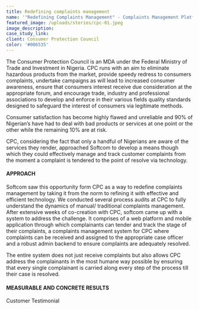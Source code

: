 ```yaml
---
title: Redefining complaints management
name: '"Redefining Complaints Management" - Complaints Management Platform'
featured_image: /uploads/stories/cpc-01.jpeg
image_description:
case_study_link: 
client: Consumer Protection Council 
color: '#006535'
---
```


The Consumer Protection Council is an MDA under the Federal Ministry of Trade and Investment in Nigeria. CPC runs with an aim to eliminate hazardous products from the market, provide speedy redress to consumers complaints, undertake campaigns as will lead to increased consumer awareness, ensure that consumers interest receive due consideration at the appropriate forum, and encourage trade, industry and professional associations to develop and enforce in their various fields quality standards designed to safeguard the interest of consumers via legitimate methods. 

Consumer satisfaction has become highly flawed and unreliable and 90% of Nigerian’s have had to deal with bad products or services at one point or the other while the remaining 10% are at risk.  

CPC, considering the fact that only a handful of Nigerians are aware of the services they render, approached Softcom to develop a means though which they could effectively manage and track customer complaints from the moment a complaint is tendered to the point of resolve via technology.

#### APPROACH
Softcom saw this opportunity form CPC as a way to redefine complaints management by taking it from the norm to refining it with effective and efficient technology. We conducted several process audits at CPC to fully understand the dynamics of manual/ traditional complaints management. After extensive weeks of co-creation with CPC, softcom came up with a system to address the challenge. It comprises of a web platform and mobile application through which complainants can tender and track the stage of their complaints, a complaints management system for CPC where complaints can be received and assigned to the appropriate case officer and a robust admin backend to ensure complaints are adequately resolved. 

The entire system does not just receive complaints but also allows CPC address the complainants in the most humane way possible by ensuring that every single  complainant is carried along every step of the process till their case is resolved.

#### MEASURABLE AND CONCRETE RESULTS
Customer Testimonial

